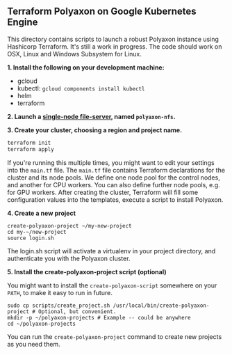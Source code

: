 Terraform Polyaxon on Google Kubernetes Engine
----------------------------------------------

This directory contains scripts to launch a robust Polyaxon instance using
Hashicorp Terraform. It's still a work in progress. The code should work on
OSX, Linux and Windows Subsystem for Linux.

**1. Install the following on your development machine:**

* gcloud
* kubectl: `gcloud components install kubectl`
* helm
* terraform

**2. Launch a [single-node file-server](https://console.cloud.google.com/launcher/details/click-to-deploy-images/singlefs), named `polyaxon-nfs`.**

**3. Create your cluster, choosing a region and project name.**

```bash
terraform init    
terraform apply
```

If you're running this multiple times, you might want to edit your settings into the `main.tf` file. The `main.tf` file contains Terraform declarations for the cluster and its node pools. We define one node pool for the control nodes, and another for CPU workers. You can also define further node pools, e.g. for GPU workers. After creating the cluster, Terraform will fill some configuration values into the templates, execute a script to install Polyaxon.

**4. Create a new project**

```
create-polyaxon-project ~/my-new-project
cd my-~/new-project
source login.sh
```

The login.sh script will activate a virtualenv in your project directory, and authenticate you with the Polyaxon cluster.

**5. Install the create-polyaxon-project script (optional)**

You might want to install the `create-polyaxon-script` somewhere on your `PATH`, to make it easy to run in future.

```
sudo cp scripts/create_project.sh /usr/local/bin/create-polyaxon-project # Optional, but convenient.
mkdir -p ~/polyaxon-projects # Example -- could be anywhere
cd ~/polyaxon-projects
```

You can run the `create-polyaxon-project` command to create new projects as you need them.
